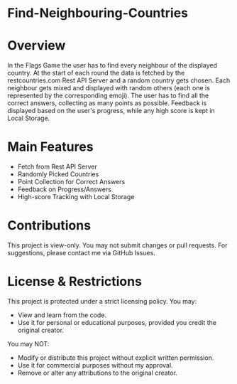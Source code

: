 # Find-Neighbouring-Countries

# Overview
In the Flags Game the user has to find every neighbour of the displayed country. At the start of each round the
data is fetched by the restcountries.com Rest API Server and a random country gets chosen. Each neighbour gets mixed and displayed 
with random others (each one is represented by the corresponding emoji). The user has to find all the correct answers, collecting as many 
points as possible. Feedback is displayed based on the user's progress, while any high score is kept in Local Storage.

# Main Features
- Fetch from Rest API Server
- Randomly Picked Countries
- Point Collection for Correct Answers
- Feedback on Progress/Answers
- High-score Tracking with Local Storage

# Contributions
This project is view-only. You may not submit changes or pull requests.
For suggestions, please contact me via GitHub Issues.

# License & Restrictions
This project is protected under a strict licensing policy. You may:
- View and learn from the code.
- Use it for personal or educational purposes, provided you credit the original creator.

You may NOT:
- Modify or distribute this project without explicit written permission.
- Use it for commercial purposes without my approval.
- Remove or alter any attributions to the original creator.
